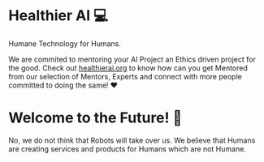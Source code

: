 # Healthier AI :computer:

Humane Technology for Humans.

We are commited to mentoring your AI Project an Ethics driven project for the good. Check out [healthierai.org](https://healthierai.org) to know how can you get Mentored from our selection of Mentors, Experts and connect with more people committed to doing the same! :heart:

# Welcome to the Future! :robot:

No, we do not think that Robots will take over us. We believe that Humans are creating services and products for Humans which are not Humane.
